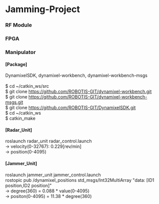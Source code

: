 # Jamming-Project

### RF Module

### FPGA

### Manipulator

#### [Package]
DynamixelSDK, dynamixel-workbench, dynamixel-workbench-msgs<br/><br/>
$ cd ~/catkin_ws/src<br/>
$ git clone https://github.com/ROBOTIS-GIT/dynamixel-workbench.git<br/>
$ git clone https://github.com/ROBOTIS-GIT/dynamixel-workbench-msgs.git<br/>
$ git clone https://github.com/ROBOTIS-GIT/DynamixelSDK.git<br/>
$ cd ~/catkin_ws<br/>
$ catkin_make<br/>
#### [Radar_Unit]
roslaunch radar_unit radar_control.launch<br/>
-> velocity(0-32767): 0.229[rev/min] <br/>
-> position(0-4095)
#### [Jammer_Unit]
roslaunch jammer_unit jammer_control.launch<br/>
rostopic pub /dynamixel_positions std_msgs/Int32MultiArray "data: [ID1 position,ID2 position]"<br/>
-> degree(360) = 0.088 * value(0-4095) <br/>
-> positon(0-4095) = 11.38 * degree(360)<br/>
